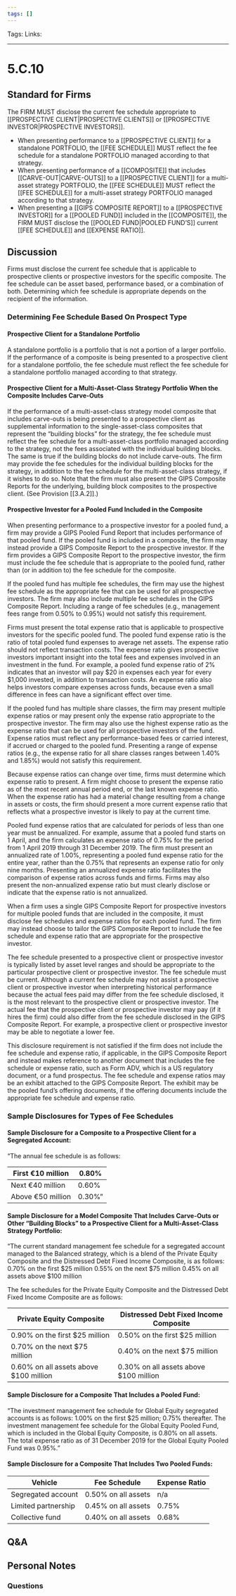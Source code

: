 ```yaml
---
tags: []
---
```

Tags:
Links: 
___
# 5.C.10
## Standard for Firms
The FIRM MUST disclose the current fee schedule appropriate to [[PROSPECTIVE CLIENT|PROSPECTIVE CLIENTS]] or [[PROSPECTIVE INVESTOR|PROSPECTIVE INVESTORS]].
- When presenting performance to a [[PROSPECTIVE CLIENT]] for a standalone PORTFOLIO, the [[FEE SCHEDULE]] MUST reflect the fee schedule for a standalone PORTFOLIO managed according to that strategy.
- When presenting performance of a [[COMPOSITE]] that includes [[CARVE-OUT|CARVE-OUTS]] to a [[PROSPECTIVE CLIENT]] for a multi-asset strategy PORTFOLIO, the [[FEE SCHEDULE]] MUST reflect the [[FEE SCHEDULE]] for a multi-asset strategy PORTFOLIO managed according to that strategy.
- When presenting a [[GIPS COMPOSITE REPORT]] to a [[PROSPECTIVE INVESTOR]] for a [[POOLED FUND]] included in the [[COMPOSITE]], the FIRM MUST disclose the [[POOLED FUND|POOLED FUND’S]] current [[FEE SCHEDULE]] and [[EXPENSE RATIO]].
## Discussion
Firms must disclose the current fee schedule that is applicable to prospective clients or prospective investors for the specific composite. The fee schedule can be asset based, performance based, or a combination of both. Determining which fee schedule is appropriate depends on the recipient of the information.
### Determining Fee Schedule Based On Prospect Type
#### Prospective Client for a Standalone Portfolio
A standalone portfolio is a portfolio that is not a portion of a larger portfolio. If the performance of a composite is being presented to a prospective client for a standalone portfolio, the fee schedule must reflect the fee schedule for a standalone portfolio managed according to that strategy.
#### Prospective Client for a Multi-Asset-Class Strategy Portfolio When the Composite Includes Carve-Outs
If the performance of a multi-asset-class strategy model composite that includes carve-outs is being presented to a prospective client as supplemental information to the single-asset-class composites that represent the “building blocks” for the strategy, the fee schedule must reflect the fee schedule for a multi-asset-class portfolio managed according to the strategy, not the fees associated with the individual building blocks. The same is true if the building blocks do not include carve-outs. The firm may provide the fee schedules for the individual building blocks for the strategy, in addition to the fee schedule for the multi-asset-class strategy, if it wishes to do so. Note that the firm must also present the GIPS Composite Reports for the underlying, building block composites to the prospective client. (See Provision [[3.A.2]].)
#### Prospective Investor for a Pooled Fund Included in the Composite
When presenting performance to a prospective investor for a pooled fund, a firm may provide a GIPS Pooled Fund Report that includes performance of that pooled fund. If the pooled fund is included in a composite, the firm may instead provide a GIPS Composite Report to the prospective investor. If the firm provides a GIPS Composite Report to the prospective investor, the firm must include the fee schedule that is appropriate to the pooled fund, rather than (or in addition to) the fee schedule for the composite.

If the pooled fund has multiple fee schedules, the firm may use the highest fee schedule as the appropriate fee that can be used for all prospective investors. The firm may also include multiple fee schedules in the GIPS Composite Report. Including a range of fee schedules (e.g., management fees range from 0.50% to 0.95%) would not satisfy this requirement.

Firms must present the total expense ratio that is applicable to prospective investors for the specific pooled fund. The pooled fund expense ratio is the ratio of total pooled fund expenses to average net assets. The expense ratio should not reflect transaction costs. The expense ratio gives prospective investors important insight into the total fees and expenses involved in an investment in the fund. For example, a pooled fund expense ratio of 2% indicates that an investor will pay $20 in expenses each year for every $1,000 invested, in addition to transaction costs. An expense ratio also helps investors compare expenses across funds, because even a small difference in fees can have a significant effect over time.

If the pooled fund has multiple share classes, the firm may present multiple expense ratios or may present only the expense ratio appropriate to the prospective investor. The firm may also use the highest expense ratio as the expense ratio that can be used for all prospective investors of the fund. Expense ratios must reflect any performance-based fees or carried interest, if accrued or charged to the pooled fund. Presenting a range of expense ratios (e.g., the expense ratio for all share classes ranges between 1.40% and 1.85%) would not satisfy this requirement.

Because expense ratios can change over time, firms must determine which expense ratio to present. A firm might choose to present the expense ratio as of the most recent annual period end, or the last known expense ratio. When the expense ratio has had a material change resulting from a change in assets or costs, the firm should present a more current expense ratio that reflects what a prospective investor is likely to pay at the current time.

Pooled fund expense ratios that are calculated for periods of less than one year must be annualized. For example, assume that a pooled fund starts on 1 April, and the firm calculates an expense ratio of 0.75% for the period from 1 April 2019 through 31 December 2019. The firm must present an annualized rate of 1.00%, representing a pooled fund expense ratio for the entire year, rather than the 0.75% that represents an expense ratio for only nine months. Presenting an annualized expense ratio facilitates the comparison of expense ratios across funds and firms. Firms may also present the non-annualized expense ratio but must clearly disclose or indicate that the expense ratio is not annualized.

When a firm uses a single GIPS Composite Report for prospective investors for multiple pooled funds that are included in the composite, it must disclose fee schedules and expense ratios for each pooled fund. The firm may instead choose to tailor the GIPS Composite Report to include the fee schedule and expense ratio that are appropriate for the prospective investor.

The fee schedule presented to a prospective client or prospective investor is typically listed by asset level ranges and should be appropriate to the particular prospective client or prospective investor. The fee schedule must be current. Although a current fee schedule may not assist a prospective client or prospective investor when interpreting historical performance because the actual fees paid may differ from the fee schedule disclosed, it is the most relevant to the prospective client or prospective investor. The actual fee that the prospective client or prospective investor may pay (if it hires the firm) could also differ from the fee schedule disclosed in the GIPS Composite Report. For example, a prospective client or prospective investor may be able to negotiate a lower fee.

This disclosure requirement is not satisfied if the firm does not include the fee schedule and expense ratio, if applicable, in the GIPS Composite Report and instead makes reference to another document that includes the fee schedule or expense ratio, such as Form ADV, which is a US regulatory document, or a fund prospectus. The fee schedule and expense ratios may be an exhibit attached to the GIPS Composite Report. The exhibit may be the pooled fund’s offering documents, if the offering documents include the appropriate fee schedule and expense ratio.
### Sample Disclosures for Types of Fee Schedules
#### Sample Disclosure for a Composite to a Prospective Client for a Segregated Account:
“The annual fee schedule is as follows:

| First €10 million | 0.80%  |
| ----------------- | ------ |
| Next €40 million  | 0.60%  |
| Above €50 million | 0.30%” |
#### Sample Disclosure for a Model Composite That Includes Carve-Outs or Other “Building Blocks” to a Prospective Client for a Multi-Asset-Class Strategy Portfolio:

“The current standard management fee schedule for a segregated account managed to the Balanced strategy, which is a blend of the Private Equity Composite and the Distressed Debt Fixed Income Composite, is as follows:
	0.70% on the first $25 million
	0.55% on the next $75 million
	0.45% on all assets above $100 million

The fee schedules for the Private Equity Composite and the Distressed Debt Fixed Income Composite are as follows:

|Private Equity Composite|Distressed Debt Fixed Income Composite|
|---|---|
|0.90% on the first $25 million|0.50% on the first $25 million|
|0.70% on the next $75 million|0.40% on the next $75 million|
|0.60% on all assets above $100 million|0.30% on all assets above $100 million|

#### Sample Disclosure for a Composite That Includes a Pooled Fund:
“The investment management fee schedule for Global Equity segregated accounts is as follows: 1.00% on the first $25 million; 0.75% thereafter. The investment management fee schedule for the Global Equity Pooled Fund, which is included in the Global Equity Composite, is 0.80% on all assets. The total expense ratio as of 31 December 2019 for the Global Equity Pooled Fund was 0.95%.”
#### Sample Disclosure for a Composite That Includes Two Pooled Funds:

|Vehicle|Fee Schedule|Expense Ratio|
|---|---|---|
|Segregated account|0.50% on all assets|n/a|
|Limited partnership|0.45% on all assets|0.75%|
|Collective fund|0.40% on all assets|0.68%|
## Q&A

## Personal Notes

### Questions